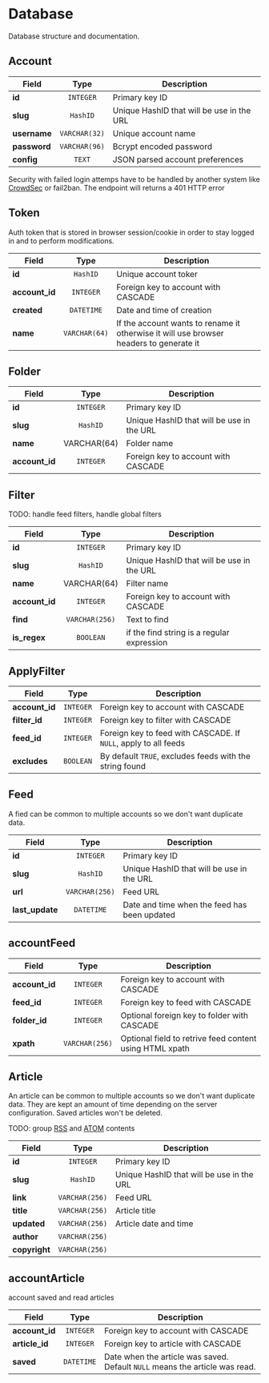 # Database

Database structure and documentation.

## Account

| Field | Type | Description |
|-------|:----:|-------------|
| **id** | `INTEGER` | Primary key ID |
| **slug** | `HashID` | Unique HashID that will be use in the URL |
| **username** | `VARCHAR(32)` | Unique account name |
| **password** | `VARCHAR(96)` | Bcrypt encoded password |
| **config** | `TEXT` | JSON parsed account preferences |

Security with failed login attemps have to be handled by another system like [CrowdSec](https://www.crowdsec.net/) or fail2ban. The endpoint will returns a 401 HTTP error

## Token

Auth token that is stored in browser session/cookie in order to stay logged in and to perform modifications.

| Field | Type | Description |
|-------|:----:|-------------|
| **id** | `HashID` | Unique account toker |
| **account_id** | `INTEGER` | Foreign key to account with CASCADE |
| **created** | `DATETIME` | Date and time of creation |
| **name** | `VARCHAR(64)` | If the account wants to rename it otherwise it will use browser headers to generate it |

## Folder

| Field | Type | Description |
|-------|:----:|-------------|
| **id** | `INTEGER` | Primary key ID |
| **slug** | `HashID` | Unique HashID that will be use in the URL |
| **name** | VARCHAR(64) | Folder name |
| **account_id** | `INTEGER` | Foreign key to account with CASCADE |

## Filter

TODO: handle feed filters, handle global filters

| Field | Type | Description |
|-------|:----:|-------------|
| **id** | `INTEGER` | Primary key ID |
| **slug** | `HashID` | Unique HashID that will be use in the URL |
| **name** | VARCHAR(64) | Filter name |
| **account_id** | `INTEGER` | Foreign key to account with CASCADE |
| **find** | `VARCHAR(256)` | Text to find |
| **is_regex** | `BOOLEAN` | if the find string is a regular expression |

## ApplyFilter

| Field | Type | Description |
|-------|:----:|-------------|
| **account_id** | `INTEGER` | Foreign key to account with CASCADE |
| **filter_id** | `INTEGER` | Foreign key to filter with CASCADE |
| **feed_id** | `INTEGER` | Foreign key to feed with CASCADE. If `NULL`, apply to all feeds |
| **excludes** | `BOOLEAN` | By default `TRUE`, excludes feeds with the string found |

## Feed

A fied can be common to multiple accounts so we don't want duplicate data.

| Field | Type | Description |
|-------|:----:|-------------|
| **id** | `INTEGER` | Primary key ID |
| **slug** | `HashID` | Unique HashID that will be use in the URL |
| **url** | `VARCHAR(256)` | Feed URL |
| **last_update** | `DATETIME` | Date and time when the feed has been updated |

## accountFeed

| Field | Type | Description |
|-------|:----:|-------------|
| **account_id** | `INTEGER` | Foreign key to account with CASCADE |
| **feed_id** | `INTEGER` | Foreign key to feed with CASCADE |
| **folder_id** | `INTEGER` | Optional foreign key to folder with CASCADE |
| **xpath** | `VARCHAR(256)` | Optional field to retrive feed content using HTML xpath |

## Article

An article can be common to multiple accounts so we don't want duplicate data. They are kept an amount of time depending on the server configuration. Saved articles won't be deleted.

TODO: group [RSS](https://en.wikipedia.org/wiki/RSS) and [ATOM](https://www.rfc-editor.org/rfc/rfc4287.html) contents

| Field | Type | Description |
|-------|:----:|-------------|
| **id** | `INTEGER` | Primary key ID |
| **slug** | `HashID` | Unique HashID that will be use in the URL |
| **link** | `VARCHAR(256)` | Feed URL |
| **title** | `VARCHAR(256)` | Article title |
| **updated** | `VARCHAR(256)` | Article date and time
| **author** | `VARCHAR(256)` |  |
| **copyright** | `VARCHAR(256)` |  |

## accountArticle

account saved and read articles

| Field | Type | Description |
|-------|:----:|-------------|
| **account_id** | `INTEGER` | Foreign key to account with CASCADE |
| **article_id** | `INTEGER` | Foreign key to article with CASCADE |
| **saved** | `DATETIME` | Date when the article was saved. Default `NULL` means the article was read. |
